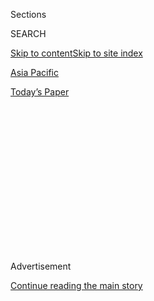 <div id="app">

<div>

<div>

<div>

<div class="NYTAppHideMasthead css-1q2w90k e1suatyy0">

<div class="section css-ui9rw0 e1suatyy2">

<div class="css-eph4ug er09x8g0">

<div class="css-6n7j50">

</div>

<span class="css-1dv1kvn">Sections</span>

<div class="css-10488qs">

<span class="css-1dv1kvn">SEARCH</span>

</div>

[Skip to content](#site-content)[Skip to site index](#site-index)

</div>

<div id="masthead-section-label" class="css-1wr3we4 eaxe0e00">

[Asia
Pacific](https://www.nytimes.com/section/world/asia)

</div>

<div class="css-10698na e1huz5gh0">

</div>

</div>

<div id="masthead-bar-one" class="section hasLinks css-15hmgas e1csuq9d3">

<div class="css-uqyvli e1csuq9d0">

</div>

<div class="css-1uqjmks e1csuq9d1">

</div>

<div class="css-9e9ivx">

[](https://myaccount.nytimes.com/auth/login?response_type=cookie&client_id=vi)

</div>

<div class="css-1bvtpon e1csuq9d2">

[Today’s
Paper](https://www.nytimes.com/section/todayspaper)

</div>

</div>

</div>

</div>

<div data-aria-hidden="false">

<div id="site-content" data-role="main">

<div>

<div class="css-1aor85t" style="opacity:0.000000001;z-index:-1;visibility:hidden">

<div class="css-1hqnpie">

<div class="css-epjblv">

<span class="css-17xtcya">[Asia
Pacific](/section/world/asia)</span><span class="css-x15j1o">|</span><span class="css-fwqvlz">Use
of Nerve Agent in Kim Jong-nam Killing Is Condemned by
Malaysia</span>

</div>

<div class="css-k008qs">

<div class="css-1iwv8en">

<span class="css-18z7m18"></span>

<div>

</div>

</div>

<span class="css-1n6z4y">https://nyti.ms/2lkcVQK</span>

<div class="css-1705lsu">

<div class="css-4xjgmj">

<div class="css-4skfbu" data-role="toolbar" data-aria-label="Social Media Share buttons, Save button, and Comments Panel with current comment count" data-testid="share-tools">

  - 
  - 
  - 
  - 
    
    <div class="css-6n7j50">
    
    </div>

  - 

</div>

</div>

</div>

</div>

</div>

</div>

<div class="css-13pd83m">

</div>

<div id="top-wrapper" class="css-1sy8kpn">

<div id="top-slug" class="css-l9onyx">

Advertisement

</div>

[Continue reading the main
story](#after-top)

<div class="ad top-wrapper" style="text-align:center;height:100%;display:block;min-height:250px">

<div id="top" class="place-ad" data-position="top" data-size-key="top">

</div>

</div>

<div id="after-top">

</div>

</div>

<div id="sponsor-wrapper" class="css-1hyfx7x">

<div id="sponsor-slug" class="css-19vbshk">

Supported by

</div>

[Continue reading the main
story](#after-sponsor)

<div id="sponsor" class="ad sponsor-wrapper" style="text-align:center;height:100%;display:block">

</div>

<div id="after-sponsor">

</div>

</div>

<div class="css-1vkm6nb ehdk2mb0">

# Use of Nerve Agent in Kim Jong-nam Killing Is Condemned by Malaysia

</div>

<div class="css-79elbk" data-testid="photoviewer-wrapper">

<div class="css-z3e15g" data-testid="photoviewer-wrapper-hidden">

</div>

<div class="css-1a48zt4 ehw59r15" data-testid="photoviewer-children">

![<span class="css-16f3y1r e13ogyst0" data-aria-hidden="true">A
hazardous materials team at Kuala Lumpur International Airport this
week, checking an area where Kim Jong-nam, the half brother of North
Korea’s leader, was
attacked.</span><span class="css-cnj6d5 e1z0qqy90" itemprop="copyrightHolder"><span class="css-1ly73wi e1tej78p0">Credit...</span><span><span>Fazry
Ismail/European Pressphoto
Agency</span></span></span>](https://static01.nyt.com/images/2017/03/04/world/03malaysia-1/03malaysia-1-articleLarge.jpg?quality=75&auto=webp&disable=upscale)

</div>

</div>

<div class="css-xt80pu e12qa4dv0">

<div class="css-18e8msd">

<div class="css-vp77d3 epjyd6m0">

<div class="css-1baulvz">

By [<span class="css-1baulvz" itemprop="name">Richard C.
Paddock</span>](https://www.nytimes.com/by/richard-c-paddock) and
[<span class="css-1baulvz last-byline" itemprop="name">Choe
Sang-Hun</span>](http://www.nytimes.com/by/choe-sang-hun)

</div>

</div>

  - March 2,
    2017

  - 
    
    <div class="css-4xjgmj">
    
    <div class="css-d8bdto" data-role="toolbar" data-aria-label="Social Media Share buttons, Save button, and Comments Panel with current comment count" data-testid="share-tools">
    
      - 
      - 
      - 
      - 
        
        <div class="css-6n7j50">
        
        </div>
    
      - 
    
    </div>
    
    </div>

</div>

</div>

<div class="section meteredContent css-1r7ky0e" name="articleBody" itemprop="articleBody">

<div class="css-1fanzo5 StoryBodyCompanionColumn">

<div class="css-53u6y8">

KUALA LUMPUR, Malaysia — The Malaysian Foreign Ministry said Friday that
it was “greatly concerned” by the use of a banned chemical weapon in a
public place to assassinate Kim Jong-nam, the half brother of North
Korea’s leader, and has asked for international help in responding to
the episode.

“The ministry strongly condemns the use of such a chemical weapon by
anyone, anywhere and under any circumstances,” the ministry said in a
statement. “Its use at a public place could have endangered the general
public.”

Malaysia has reported the use of the toxic chemical, [VX nerve
agent](https://www.nytimes.com/2017/02/24/world/asia/vx-nerve-agent-kim-jong-nam.html?_r=0),
to the Organization for the Prohibition of Chemical Weapons, which
monitors chemical weapons banned under international conventions. The
organization must now decide whether to bring the matter of the
chemical’s illegal use before the United Nations Security Council.

Analysis of chemical residue on Mr. Kim found it to be VX nerve agent.
South Korea has blamed the North for the killing. The Malaysian police
have identified seven North Korean men who remain wanted for questioning
in the case.

</div>

</div>

<div class="css-1fanzo5 StoryBodyCompanionColumn">

<div class="css-53u6y8">

If there is compelling evidence that North Korea used the substance, the
United States and its allies can push for a resolution against the North
at the Security Council and for new sanctions. Washington can also place
the North back on its terrorism-sponsor blacklist.

But North Korea has already been under heavy sanctions for decades, and
analysts say that new steps against the North will have a largely
symbolic effect of “naming and shaming.” Such a move could further
dampen what is an already weak desire to start dialogue with the North
to address its growing
[nuclear](https://www.nytimes.com/topic/subject/north-koreas-nuclear-program)
and
[missile](https://www.nytimes.com/2017/02/11/world/asia/north-korea-missile-test-trump.html)
threats, they said.

Malaysia reported the incident to the O.P.C.W. soon after the discovery
that the poison was VX nerve agent, and since then the organization has
been providing Malaysia with assistance in its investigation of the
killing.

“The ministry is in close contact with the O.P.C.W. regarding the recent
incident and the latter has provided the Malaysian authority with some
technical materials that have been requested to assist in its
investigation,” the ministry said.

Mr. Kim, the elder brother of North Korean leader Kim Jong-un, [was
killed on
Feb. 13](https://www.nytimes.com/2017/02/22/world/asia/kim-jong-nam-assassination-korea-malaysia.html)
at Kuala Lumpur International Airport by two foreign women who smeared
his face with poison, the police say. The two women, one from Indonesia
and one from Vietnam, [have been charged with
murder](https://www.nytimes.com/2017/02/28/world/asia/north-korea-kim-jong-nam-death.html).

</div>

</div>

<div class="css-1fanzo5 StoryBodyCompanionColumn">

<div class="css-53u6y8">

North Korea, which has not been allowed to examine Mr. Kim’s body,
asserts that [he died of heart
failure](https://www.nytimes.com/2017/03/01/world/asia/kim-jong-nam-assassination-north-korea-visa-malaysia.html).
North Korean officials contend that it is absurd for Malaysia to say
that VX nerve agent was used since it is so toxic that many others at
the airport also would have died.

After Malaysia reported the use of the chemical, representatives of the
O.P.C.W. came to Kuala Lumpur to provide assistance, one official said.

“The government of Malaysia will fully cooperate with the O.P.C.W. and
other international organizations to bring the perpetrators to justice,”
the ministry said.

The Malaysian authorities on Friday released Ri Jong-chol, the only
North Korean detained in the killing so far, and handed him over to
immigration officials for deportation. The police also issued an arrest
warrant for Kim Uk-il, 37, a North Korean who works for Air Koryo, the
national airline. The authorities have said that they believed Mr. Kim
was at the North Korean Embassy in Kuala Lumpur along with another
suspect, Hyon Kwang-song, an embassy employee.

</div>

</div>

</div>

<div>

</div>

<div>

</div>

<div>

</div>

<div>

<div id="bottom-wrapper" class="css-1ede5it">

<div id="bottom-slug" class="css-l9onyx">

Advertisement

</div>

[Continue reading the main
story](#after-bottom)

<div id="bottom" class="ad bottom-wrapper" style="text-align:center;height:100%;display:block;min-height:90px">

</div>

<div id="after-bottom">

</div>

</div>

</div>

</div>

</div>

## Site Index

<div>

</div>

## Site Information Navigation

  - [© <span>2020</span> <span>The New York Times
    Company</span>](https://help.nytimes.com/hc/en-us/articles/115014792127-Copyright-notice)

<!-- end list -->

  - [NYTCo](https://www.nytco.com/)
  - [Contact
    Us](https://help.nytimes.com/hc/en-us/articles/115015385887-Contact-Us)
  - [Work with us](https://www.nytco.com/careers/)
  - [Advertise](https://nytmediakit.com/)
  - [T Brand Studio](http://www.tbrandstudio.com/)
  - [Your Ad
    Choices](https://www.nytimes.com/privacy/cookie-policy#how-do-i-manage-trackers)
  - [Privacy](https://www.nytimes.com/privacy)
  - [Terms of
    Service](https://help.nytimes.com/hc/en-us/articles/115014893428-Terms-of-service)
  - [Terms of
    Sale](https://help.nytimes.com/hc/en-us/articles/115014893968-Terms-of-sale)
  - [Site
    Map](https://spiderbites.nytimes.com)
  - [Help](https://help.nytimes.com/hc/en-us)
  - [Subscriptions](https://www.nytimes.com/subscription?campaignId=37WXW)

</div>

</div>

</div>

</div>
